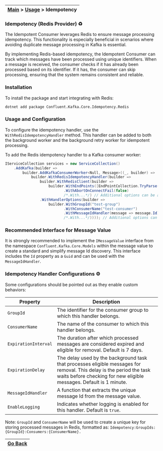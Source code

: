 | [Main](/README.md) > [Usage](/docs/Usage.md) > Idempotency |
|------------------------------------------------------------|

### Idempotency (Redis Provider) :recycle:

The Idempotent Consumer leverages Redis to ensure message processing idempotency. This functionality is especially beneficial in scenarios where avoiding duplicate message processing in Kafka is essential.

By implementing Redis-based idempotency, the Idempotent Consumer can track which messages have been processed using unique identifiers. When a message is received, the consumer checks if it has already been processed based on its identifier. If it has, the consumer can skip processing, ensuring that the system remains consistent and reliable.

### Installation

To install the package and start integrating with Redis:
```bash
dotnet add package Confluent.Kafka.Core.Idempotency.Redis
```

### Usage and Configuration
To configure the idempotency handler, use the `WithRedisIdempotencyHandler` method. This handler can be added to both the background worker and the background retry worker for idempotent processing.

To add the Redis idempotency handler to a Kafka consumer worker:

```C#
IServiceCollection services = new ServiceCollection()
    .AddKafka(builder =>
        builder.AddKafkaConsumerWorker<Null, Message>((_, builder) =>
            builder.WithRedisIdempotencyHandler(builder =>
                builder.WithRedisClient(builder =>
                    builder.WithEndPoints([EndPointCollection.TryParse("localhost:6379")])
                           .WithAbortOnConnectFail(false)
                           /*.With...*/) // Additional options can be added here
                .WithHandlerOptions(builder =>
                    builder.WithGroupId("test-group")
                           .WithConsumerName("test-consumer")
                           .WithMessageIdHandler(message => message.Id)
                           /*.With...*/)))); // Additional options can be added here
```


### Recommended Interface for Message Value

It is strongly recommended to implement the `IMessageValue` interface from the namespace `Confluent.Kafka.Core.Models` within the message value to create a standard and simplify message Id discovery. This interface includes the `Id` property as a `Guid` and can be used with the `MessageIdHandler`.

### Idempotency Handler Configurations :gear:

Some configurations should be pointed out as they enable custom behaviors:

| Property             | Description                                                                                                                                                                                 |
|----------------------|---------------------------------------------------------------------------------------------------------------------------------------------------------------------------------------------|
| `GroupId`            | The identifier for the consumer group to which this handler belongs.                                                                                                                        |
| `ConsumerName`       | The name of the consumer to which this handler belongs.                                                                                                                                     |
| `ExpirationInterval` | The duration after which processed messages are considered expired and eligible for removal. Default is 7 days.                                                                             |
| `ExpirationDelay`    | The delay used by the background task that processes eligible messages for removal. This delay is the period the task waits before checking for new eligible messages. Default is 1 minute. |
| `MessageIdHandler`   | A function that extracts the unique message Id from the message value.                                                                                                                      |
| `EnableLogging`      | Indicates whether logging is enabled for this handler. Default is `true`.                                                                                                                   |

Note: `GroupId` and `ConsumerName` will be used to create a unique key for storing processed messages in Redis, formatted as:
`Idempotency:GroupIds:{GroupId}:Consumers:{ConsumerName}.`

| [Go Back](/docs/Usage.md) |
|---------------------------| 